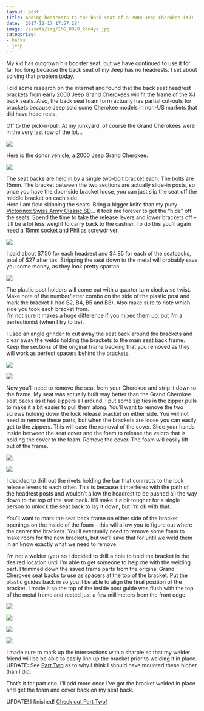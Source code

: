 ```yaml
---
layout: post
title: Adding headrests to the back seat of a 2000 Jeep Cherokee (XJ) - Part One
date: '2017-12-17 17:57:28'
image: /assets/img/IMG_0029_kbn4yo.jpg
categories:
- hacks
- jeep
---
```



My kid has outgrown his booster seat, but we have continued to use it for far too long because the back seat of my Jeep has no headrests. I set about solving that problem today.

I did some research on the internet and found that the back seat headrest brackets from early 2000 Jeep Grand Cherokees will fit the frame of the XJ back seats. Also, the back seat foam form actually has partial cut-outs for brackets because Jeep sold some Cherokee models in non-US markets that did have head rests.

Off to the pick-n-pull. At my junkyard, of course the Grand Cherokees were in the very last row of the lot…

![](/assets/img/IMG_0024_hbq986.jpg)

Here is the donor vehicle, a 2000 Jeep Grand Cherokee.

![](/assets/img/IMG_0025_yi1cjo.jpg)

The seat backs are held in by a single two-bolt bracket each. The bolts are 15mm. The bracket between the two sections are actually slide-in posts, so once you have the door-side bracket loose, you can just slip the seat off the middle bracket on each side.  
 Here I am field skinning the seats. Bring a bigger knife than my puny [Victorinox Swiss Army Classic SD](http://amzn.to/2B3UaZG)… it took me forever to get the “hide” off the seats. Spend the time to take the release levers and lower brackets off – it’ll be a lot less weight to carry back to the cashier. To do this you’ll again need a 15mm socket and Philips screwdriver.  

![](/assets/img/IMG_0026_nrpxpt.jpg)

I paid about $7.50 for each headrest and $4.85 for each of the seatbacks, total of $27 after tax. Stripping the seat down to the metal will probably save you some money, as they look pretty spartan.  

![](/assets/img/IMG_0029_kbn4yo.jpg)

The plastic post holders will come out with a quarter turn clockwise twist. Make note of the number/letter combo on the side of the plastic post and mark the bracket (I had B2, B4, B5 and B8). Also make sure to note which side you took each bracket from.  
 I’m not sure it makes a huge difference if you mixed them up, but I’m a perfectionist (when I try to be).

I used an angle grinder to cut away the seat back around the brackets and clear away the welds holding the brackets to the main seat back frame. Keep the sections of the original frame backing that you removed as they will work as perfect spacers behind the brackets.

![](/assets/img/IMG_0035_rrxscr.jpg)

![](/assets/img/IMG_0036_hjxtzk.jpg)

Now you’ll need to remove the seat from your Cherokee and strip it down to the frame. My seat was actually built way better than the Grand Cherokee seat backs as it has zippers all around. I put some zip ties in the zipper pulls to make it a bit easier to pull them along. You’ll want to remove the two screws holding down the lock release bracket on either side. You will not need to remove these parts, but when the brackets are loose you can easily get to the zippers. This will ease the removal of the cover. Slide your hands inside between the seat cover and the foam to release the velcro that is holding the cover to the foam. Remove the cover. The foam will easily lift out of the frame.  

![](/assets/img/IMG_0039_pmbjay.jpg)

![](/assets/img/IMG_0040_fthmhb.jpg)

I decided to drill out the rivets holding the bar that connects to the lock release levers to each other. This is because it interferes with the path of the headrest posts and wouldn’t allow the headrest to be pushed all the way down to the top of the seat back. It’ll make it a bit tougher for a single person to unlock the seat back to lay it down, but I’m ok with that.

You’ll want to mark the seat back frame on either side of the bracket openings on the inside of the foam – this will allow you to figure out where the center the brackets. You’ll eventually need to remove some foam to make room for the new brackets, but we’ll save that for until we weld them in an know exactly what we need to remove.

I’m not a welder (yet) so I decided to drill a hole to hold the bracket in the desired location until I’m able to get someone to help me with the welding part. I trimmed down the saved frame parts from the original Grand Cherokee seat backs to use as spacers at the top of the bracket. Put the plastic guides back in so you’ll be able to align the final position of the bracket. I made it so the top of the inside post guide was flush with the top of the metal frame and rested just a few millimeters from the front edge.  

![](/assets/img/IMG_0041_hemqfl.jpg)

![](/assets/img/IMG_0042_lke9gg.jpg)

![](/assets/img/IMG_0043_llmrj1.jpg)

![](/assets/img/IMG_0044_hmg2fy.jpg)

I made sure to mark up the intersections with a sharpie so that my welder friend will be be able to easily line up the bracket prior to welding it in place.  UPDATE: See [Part Two](/adding-headrests-to-the-back-seat-of-a-2000-jeep-cherokee-xj-part-two/) as to why I think I should have mounted these higher than I did.

That’s it for part one. I’ll add more once I’ve got the bracket welded in place and get the foam and cover back on my seat back.

UPDATE! I finished! [Check out Part Two!](/adding-headrests-to-the-back-seat-of-a-2000-jeep-cherokee-xj-part-two/)


